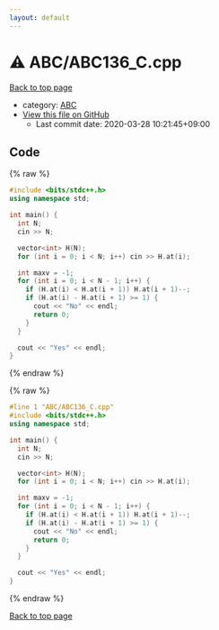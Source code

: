 ```yaml
---
layout: default
---
```


<!-- mathjax config similar to math.stackexchange -->
<script type="text/javascript" async
  src="https://cdnjs.cloudflare.com/ajax/libs/mathjax/2.7.5/MathJax.js?config=TeX-MML-AM_CHTML">
</script>
<script type="text/x-mathjax-config">
  MathJax.Hub.Config({
    TeX: { equationNumbers: { autoNumber: "AMS" }},
    tex2jax: {
      inlineMath: [ ['$','$'] ],
      processEscapes: true
    },
    "HTML-CSS": { matchFontHeight: false },
    displayAlign: "left",
    displayIndent: "2em"
  });
</script>

<script type="text/javascript" src="https://cdnjs.cloudflare.com/ajax/libs/jquery/3.4.1/jquery.min.js"></script>
<script src="https://cdn.jsdelivr.net/npm/jquery-balloon-js@1.1.2/jquery.balloon.min.js" integrity="sha256-ZEYs9VrgAeNuPvs15E39OsyOJaIkXEEt10fzxJ20+2I=" crossorigin="anonymous"></script>
<script type="text/javascript" src="../../assets/js/copy-button.js"></script>
<link rel="stylesheet" href="../../assets/css/copy-button.css" />


# :warning: ABC/ABC136_C.cpp

<a href="../../index.html">Back to top page</a>

* category: <a href="../../index.html#902fbdd2b1df0c4f70b4a5d23525e932">ABC</a>
* <a href="{{ site.github.repository_url }}/blob/master/ABC/ABC136_C.cpp">View this file on GitHub</a>
    - Last commit date: 2020-03-28 10:21:45+09:00




## Code

<a id="unbundled"></a>
{% raw %}
```cpp
#include <bits/stdc++.h>
using namespace std;

int main() {
  int N;
  cin >> N;

  vector<int> H(N);
  for (int i = 0; i < N; i++) cin >> H.at(i);

  int maxv = -1;
  for (int i = 0; i < N - 1; i++) {
    if (H.at(i) < H.at(i + 1)) H.at(i + 1)--;
    if (H.at(i) - H.at(i + 1) >= 1) {
      cout << "No" << endl;
      return 0;
    }
  }

  cout << "Yes" << endl;
}

```
{% endraw %}

<a id="bundled"></a>
{% raw %}
```cpp
#line 1 "ABC/ABC136_C.cpp"
#include <bits/stdc++.h>
using namespace std;

int main() {
  int N;
  cin >> N;

  vector<int> H(N);
  for (int i = 0; i < N; i++) cin >> H.at(i);

  int maxv = -1;
  for (int i = 0; i < N - 1; i++) {
    if (H.at(i) < H.at(i + 1)) H.at(i + 1)--;
    if (H.at(i) - H.at(i + 1) >= 1) {
      cout << "No" << endl;
      return 0;
    }
  }

  cout << "Yes" << endl;
}

```
{% endraw %}

<a href="../../index.html">Back to top page</a>

